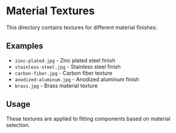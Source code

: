 # Material Textures

This directory contains textures for different material finishes:

## Examples
- `zinc-plated.jpg` - Zinc plated steel finish
- `stainless-steel.jpg` - Stainless steel finish
- `carbon-fiber.jpg` - Carbon fiber texture
- `anodized-aluminum.jpg` - Anodized aluminum finish
- `brass.jpg` - Brass material texture

## Usage
These textures are applied to fitting components based on material selection.